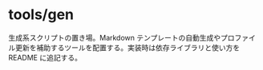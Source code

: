# tools/gen

生成系スクリプトの置き場。Markdown テンプレートの自動生成やプロファイル更新を補助するツールを配置する。実装時は依存ライブラリと使い方を README に追記する。

